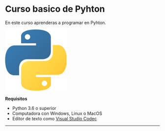# Curso basico de Pyhton

En este curso aprenderas a programar en Pyhton.

![Logo de Python](https://github.com/AngelRodriguez20/curso-basico-python/blob/main/imagenes/2048px-Python-logo-notext.svg.png)

**Requisitos**
- Python 3.6 o superior 
- Computadora con Windows, Linux o MacOS
- Editor de texto como  [Visual Studio Codec](https://code.visualstudio.com/) 

---------------------------------------------------------------------------------------




